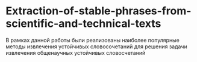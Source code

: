 # Extraction-of-stable-phrases-from-scientific-and-technical-texts
В рамках данной работы были реализованы наиболее популярные методы извлечения устойчивых словосочетаний для решения задачи извлечения общенаучных устойчивых словосчетаний
